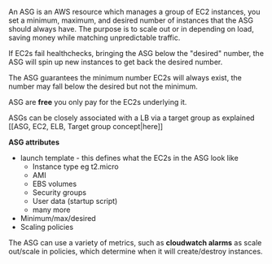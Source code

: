 An ASG is an AWS resource which manages a group of EC2 instances, you set a minimum, maximum, and desired number of instances that the ASG should always have. The purpose is to scale out or in depending on load, saving money while matching unpredictable traffic.

If EC2s fail healthchecks, bringing the ASG below the "desired" number, the ASG will spin up new instances to get back the desired number.

The ASG guarantees the minimum number EC2s will always exist, the number may fall below the desired but not the minimum.

ASG are **free** you only pay for the EC2s underlying it.

ASGs can be closely associated with a LB via a target group as explained [[ASG, EC2, ELB, Target group concept|here]]

**ASG attributes**
- launch template - this defines what the EC2s in the ASG look like
	- Instance type eg t2.micro
	- AMI
	- EBS volumes
	- Security groups
	- User data (startup script)
	- many more
- Minimum/max/desired
- Scaling policies

The ASG can use a variety of metrics, such as **cloudwatch alarms** as scale out/scale in policies, which determine when it will create/destroy instances.